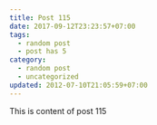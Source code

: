 ```yaml
---
title: Post 115
date: 2017-09-12T23:23:57+07:00
tags:
  - random post
  - post has 5
category:
  - random post
  - uncategorized
updated: 2012-07-10T21:05:59+07:00
---
```

This is content of post 115